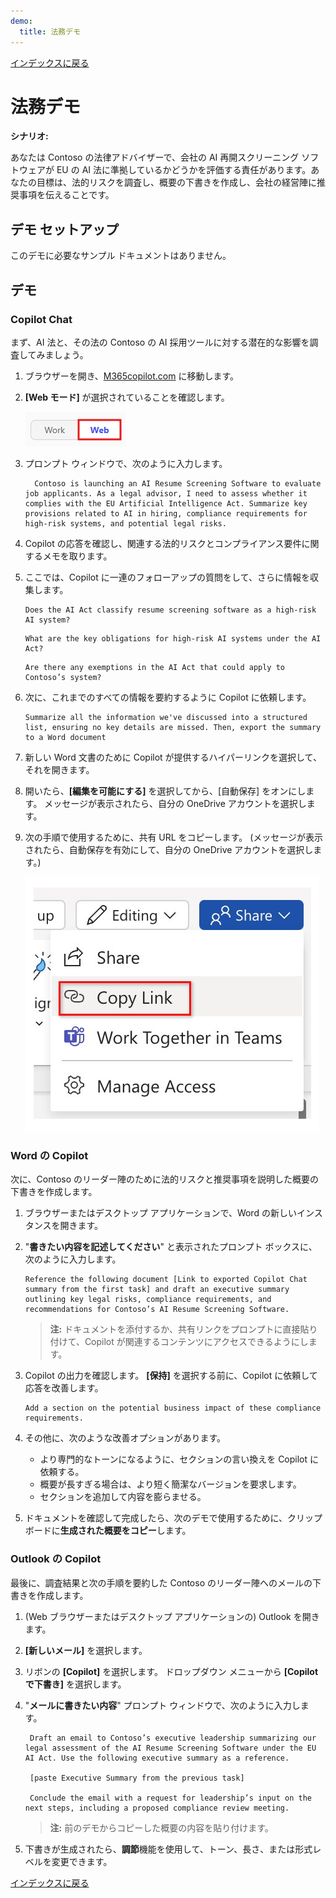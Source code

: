```yaml
---
demo:
  title: 法務デモ
---
```


[インデックスに戻る](https://microsoftlearning.github.io/MS-4021-Copilot-Immersion-Experience/)

# 法務デモ

**シナリオ:**  

あなたは Contoso の法律アドバイザーで、会社の AI 再開スクリーニング ソフトウェアが EU の AI 法に準拠しているかどうかを評価する責任があります。あなたの目標は、法的リスクを調査し、概要の下書きを作成し、会社の経営陣に推奨事項を伝えることです。

## デモ セットアップ

このデモに必要なサンプル ドキュメントはありません。

## デモ

### Copilot Chat

まず、AI 法と、その法の Contoso の AI 採用ツールに対する潜在的な影響を調査してみましょう。

1. ブラウザーを開き、[M365copilot.com](https://m365copilot.com/) に移動します。

1. **[Web モード]** が選択されていることを確認します。

    ![[Web モード] タブを示すスクリーンショット。](../Prompts/Media/web-mode.png)

1. プロンプト ウィンドウで、次のように入力します。

    ```text
      Contoso is launching an AI Resume Screening Software to evaluate job applicants. As a legal advisor, I need to assess whether it complies with the EU Artificial Intelligence Act. Summarize key provisions related to AI in hiring, compliance requirements for high-risk systems, and potential legal risks.
    ```

1. Copilot の応答を確認し、関連する法的リスクとコンプライアンス要件に関するメモを取ります。

1. ここでは、Copilot に一連のフォローアップの質問をして、さらに情報を収集します。

    ```text
    Does the AI Act classify resume screening software as a high-risk AI system?
    ```

    ```text
    What are the key obligations for high-risk AI systems under the AI Act?
    ```

    ```text
    Are there any exemptions in the AI Act that could apply to Contoso’s system?
    ```

1. 次に、これまでのすべての情報を要約するように Copilot に依頼します。

    ```text
    Summarize all the information we've discussed into a structured list, ensuring no key details are missed. Then, export the summary to a Word document
    ```

1. 新しい Word 文書のために Copilot が提供するハイパーリンクを選択して、それを開きます。

1. 開いたら、**[編集を可能にする]** を選択してから、[自動保存] をオンにします。 メッセージが表示されたら、自分の OneDrive アカウントを選択します。

1. 次の手順で使用するために、共有 URL をコピーします。 (メッセージが表示されたら、自動保存を有効にして、自分の OneDrive アカウントを選択します。)

    ![リンクを共有します。](../Demos/Media/share-menu-with-copy-link-9fd1c60a.png)

### Word の Copilot

次に、Contoso のリーダー陣のために法的リスクと推奨事項を説明した概要の下書きを作成します。

1. ブラウザーまたはデスクトップ アプリケーションで、Word の新しいインスタンスを開きます。

1. "**書きたい内容を記述してください**" と表示されたプロンプト ボックスに、次のように入力します。

    ```text
    Reference the following document [Link to exported Copilot Chat summary from the first task] and draft an executive summary outlining key legal risks, compliance requirements, and recommendations for Contoso’s AI Resume Screening Software.
    ```

    > **注:** ドキュメントを添付するか、共有リンクをプロンプトに直接貼り付けて、Copilot が関連するコンテンツにアクセスできるようにします。

1. Copilot の出力を確認します。 **[保持]** を選択する前に、Copilot に依頼して応答を改善します。

    ```text
    Add a section on the potential business impact of these compliance requirements.
    ```

1. その他に、次のような改善オプションがあります。

    - より専門的なトーンになるように、セクションの言い換えを Copilot に依頼する。
    - 概要が長すぎる場合は、より短く簡潔なバージョンを要求します。
    - セクションを追加して内容を膨らませる。

1. ドキュメントを確認して完成したら、次のデモで使用するために、クリップボードに**生成された概要をコピー**します。

### Outlook の Copilot

最後に、調査結果と次の手順を要約した Contoso のリーダー陣へのメールの下書きを作成します。

1. (Web ブラウザーまたはデスクトップ アプリケーションの) Outlook を開きます。

1. **[新しいメール]** を選択します。

1. リボンの **[Copilot]** を選択します。 ドロップダウン メニューから **[Copilot で下書き]** を選択します。

1. "**メールに書きたい内容**" プロンプト ウィンドウで、次のように入力します。

   ```text
    Draft an email to Contoso’s executive leadership summarizing our legal assessment of the AI Resume Screening Software under the EU AI Act. Use the following executive summary as a reference.

    [paste Executive Summary from the previous task]

    Conclude the email with a request for leadership’s input on the next steps, including a proposed compliance review meeting.
   ```

    > **注:** 前のデモからコピーした概要の内容を貼り付けます。

1. 下書きが生成されたら、**調節**機能を使用して、トーン、長さ、または形式レベルを変更できます。

[インデックスに戻る](https://microsoftlearning.github.io/MS-4021-Copilot-Immersion-Experience/)
